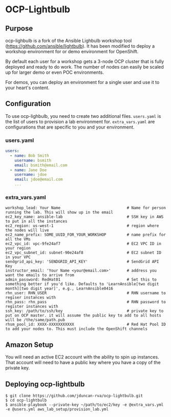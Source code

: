 # OCP-Lightbulb

## Purpose

ocp-lighbulb is a fork of the Ansible Lighbulb workshop tool (https://github.com/ansible/lightbulb). It has been modified to deploy a workshop environment for or demo environment for OpenShift.

By default each user for a workshop gets a 3-node OCP cluster that is fully deployed and ready to do work. The number of nodes can easily be scaled up for larger demo or even POC environments.

For demos, you can deploy an environment for a single user and use it to your heart's content.

## Configuration

To use ocp-lighbulb, you need to create two additional files. `users.yaml` is the list of users to provision a lab environment for. `extra_vars.yaml` are configurations that are specific to you and your environment.

### users.yaml

```yaml
users:
  - name: Bob Smith
    username: bsmith
    email: bsmith@email.com
  - name: Jane Doe
    username: jdoe
    email: jdoe@email.com
    ...
```

### extra_vars.yaml

```
workshop_lead: Your Name                             # Name for person running the lab. This will show up in the email
ec2_key_name: ansible-lab                            # SSH key in AWS to put in all the instances
ec2_region: us-west-1                                # region where the nodes will live
ec2_name_prefix: SOME_UUID_FOR_YOUR_WORKSHOP         # name prefix for all the VMs
ec2_vpc_id: vpc-9fe24af7                             # EC2 VPC ID in your region
ec2_vpc_subnet_id: subnet-90e24af8                   # EC2 subnet ID in your VPC
sendgrid_api_key: 'SENDGRID_API_KEY'                 # SendGrid API Key
instructor_email: 'Your Name <your@email.com>'       # address you want the emails to arrive from
admin_password: RedHat01                             # Set this to something better if you'd like. Defaults to 'LearnAnsible[two digit month][two digit year]', e.g., LearnAnsible0416
rhn_user: RHN_USER                                   # RHN username to regiser instances with
rhn_pass: rhn_pass                                   # RHN password to register instances with
ssh_key: /path/to/ssh/key                            # private key to put on OCP master. it will assume the public key to add to all hosts will be /the/same/path.pub
rhsm_pool_id: XXXX-XXXXXXXXXXX                       # Red Hat Pool ID to add your nodes to. This must include the OpenShift channels
```

## Amazon Setup

You will need an active EC2 account with the ability to spin up instances. That account will need to have a public key where you have a copy of the private key.

## Deploying ocp-lightbulb

```
$ git clone https://github.com/jduncan-rva/ocp-lightbulb.git
$ cd ocp-lightbulb
$ ansible-playbook --private-key ~/path/to/ec2/key -e @extra_vars.yml -e @users.yml aws_lab_setup/provision_lab.yml
```

